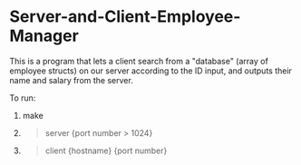 # Server-and-Client-Employee-Manager
This is a program that lets a client search from a "database" (array of employee structs) on our server according to the ID input, and outputs their name and salary from the server.

To run:

1. make
2. >server {port number > 1024}
3. >client {hostname} {port number}
